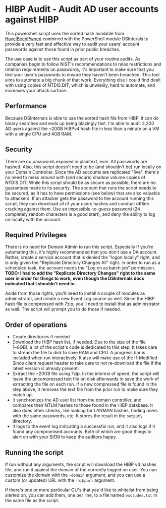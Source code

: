 # HIBP Audit - Audit AD user accounts against HIBP

This powershell script uses the sorted hash available from [HaveIBeenPwned](https://haveibeenpwned.com/Passwords) combined with the PowerShell module DSInterals to provide a very fast and effective way to audit your users' account passwords against those found in prior public breaches.

The use case is to use this script as part of your routine audits.  As companies begin to follow NIST's recommendations to relax restrictions and rotation requirements on passwords, it's important to make sure that you test your user's passwords to ensure they haven't been breached.  This tool aims to automate a big chunk of that work.  Everything else I could find dealt with using copies of NTDIS.DIT, which is unwieldy, hard to automate, and increases your attack surface.

## Performance
Because DSInternals is able to use the sorted hash file from HIBP, it can do binary searches and ends up being blazingly fast.  I'm able to audit 2,200 AD users against the ~20GB HIBPv4 hash file in less than a minute on a VM with a single CPU and 4GB RAM.

## Security
There are no passwords exposed in plaintext, ever.  All passwords are hashed.  Also, this script doesn't need to be (and shouldn't be) run locally on your Domain Controller.  Since the AD accounts are replicated "live", there's no need to mess around with (and secure) shadow volume copies of NTDIS.DIT.  While this script should be as secure as possible, there are no guarantees made to its security.  The account that runs the script needs to be secured, as it has to have permissions (see below) that are also valuable to attackers.  If an attacker gets the password to the account running this script, they can download all of your users hashes and conduct offline cracking against them.  Use an impossible-to-guess password (24 completely random characters is a good start), and deny the ability to log on locally with the account.

## Required Privileges
There is no need for Domain Admin to run this script.  Especially if you're automating this, it's highly recommended that you don't use a DA account.  Rather, create a service account that is denied the "logon locally" right, and is only given the "Replicate Directory Changes All" right.  In order to run as a scheduled task, the account needs the "Log on as batch job" permission.  **TODO: I had to add the "Replicate Directory Changes" right to the same user in order for things to work, even though the DSInternals docs indicated that I shouldn't need to.**

Aside from those rights, you'll need to install a couple of modules as administrator, and create a new Event Log source as well.  Since the HIBP hash file is compressed with 7zip, you'll need to install that as administrator as well.  The script will prompt you to do those if needed.

## Order of operations

 * Create directories if needed
 * Download the HIBP hash list, if needed.  Due to the size of the file (~8GB), a lot of the script's code is dedicated to this step.  It takes care to stream the file to disk to save RAM and CPU.  A progress bar is included when run interactively.  It also will make use of the If-Modified-Since client request header to take care to not re-download the file if the latest version is already present.
 * Extract the ~20GB file using 7zip.  In the interest of speed, the script will leave the uncompressed text file on disk afterwards to save the work of extracting the file on each run.  If a new compressed file is found in the step above, it removes the text file from the prior run to make sure they match up.
 * It synchronizes the AD user list from the domain controller, and compares their NTLM hashes to those found in the HIBP database.  It also does other checks, like looking for LANMAN hashes, finding users with the same passwords, etc.  It stores the result in the ```output\``` directory.
 * It logs to the event log indicating a successful run, and it also logs if it found any compromised accounts.  Both of which are good things to alert on with your SIEM to keep the auditors happy.

## Running the script

If run without any arguments, the script will download the HIBP v4 hashes file, and run it against the domain of the currently logged on user.  You can customize the domain with the ```-domain``` argument, and you can use a custom (or updated) URL with the ```-hibpurl``` argument.

If there's one or more particular OU's that you'd like to whitelist from being alerted on, you can add them, one per line, to a file named ```excludes.txt``` in the same file as the script.